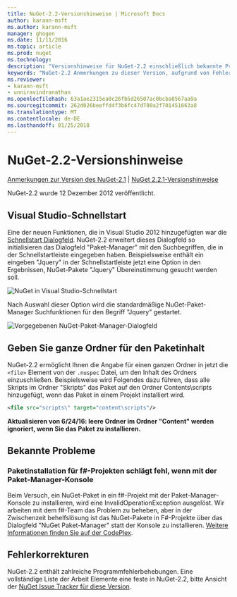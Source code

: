 ```yaml
---
title: NuGet-2.2-Versionshinweise | Microsoft Docs
author: karann-msft
ms.author: karann-msft
manager: ghogen
ms.date: 11/11/2016
ms.topic: article
ms.prod: nuget
ms.technology: 
description: "Versionshinweise für NuGet-2.2 einschließlich bekannte Probleme, Fehlerbehebungen, Funktionen und Archivierung von dcrs Design."
keywords: "NuGet-2.2 Anmerkungen zu dieser Version, aufgrund von Fehlerbehebungen, bekannte Probleme, zusätzliche Funktionen, Archivierung von dcrs Design"
ms.reviewer:
- karann-msft
- unniravindranathan
ms.openlocfilehash: 63a1ae2315ea0c26fb5d26507ac0bcba8567aa9a
ms.sourcegitcommit: 262d026beeffd4f3b6fc47d780a2f701451663a8
ms.translationtype: MT
ms.contentlocale: de-DE
ms.lasthandoff: 01/25/2018
---
```

# <a name="nuget-22-release-notes"></a>NuGet-2.2-Versionshinweise

[Anmerkungen zur Version des NuGet-2.1](../release-notes/nuget-2.1.md) | [NuGet 2.2.1-Versionshinweise](../release-notes/nuget-2.2.1.md)

NuGet-2.2 wurde 12 Dezember 2012 veröffentlicht.

## <a name="visual-studio-quick-launch"></a>Visual Studio-Schnellstart
Eine der neuen Funktionen, die in Visual Studio 2012 hinzugefügten war die [Schnellstart Dialogfeld](/visualstudio/ide/reference/quick-launch-environment-options-dialog-box). NuGet-2.2 erweitert dieses Dialogfeld so initialisieren das Dialogfeld "Paket-Manager" mit den Suchbegriffen, die in der Schnellstartleiste eingegeben haben. Beispielsweise enthält ein eingeben "Jquery" in der Schnellstartleiste jetzt eine Option in den Ergebnissen, NuGet-Pakete "Jquery" Übereinstimmung gesucht werden soll.

![NuGet in Visual Studio-Schnellstart](./media/quick-launch.png)

Nach Auswahl dieser Option wird die standardmäßige NuGet-Paket-Manager Suchfunktionen für den Begriff "Jquery" gestartet.

![Vorgegebenen NuGet-Paket-Manager-Dialogfeld](./media/pkg-mgr-search-from-quick-launch.png)

## <a name="specify-entire-folder-for-package-contents"></a>Geben Sie ganze Ordner für den Paketinhalt
NuGet-2.2 ermöglicht Ihnen die Angabe für einen ganzen Ordner in jetzt die `<file>` Element von der `.nuspec` Datei, um den Inhalt des Ordners einzuschließen. Beispielsweise wird Folgendes dazu führen, dass alle Skripts im Ordner "Skripts" das Paket auf den Ordner Contents\scripts hinzugefügt, wenn das Paket in einem Projekt installiert wird.

```xml
<file src="scripts\" target="content\scripts"/>
```

**Aktualisieren von 6/24/16: leere Ordner im Ordner "Content" werden ignoriert, wenn Sie das Paket zu installieren.**

## <a name="known-issues"></a>Bekannte Probleme

### <a name="package-installation-fails-for-f-projects-when-using-the-package-manager-console"></a>Paketinstallation für f#-Projekten schlägt fehl, wenn mit der Paket-Manager-Konsole
Beim Versuch, ein NuGet-Paket in ein f#-Projekt mit der Paket-Manager-Konsole zu installieren, wird eine InvalidOperationException ausgelöst. Wir arbeiten mit dem f#-Team das Problem zu beheben, aber in der Zwischenzeit behelfslösung ist das NuGet-Pakete in F#-Projekte über das Dialogfeld "NuGet Paket-Manager" statt der Konsole zu installieren. [Weitere Informationen finden Sie auf der CodePlex](http://nuget.codeplex.com/workitem/2873).


## <a name="bug-fixes"></a>Fehlerkorrekturen
NuGet-2.2 enthält zahlreiche Programmfehlerbehebungen. Eine vollständige Liste der Arbeit Elemente eine feste in NuGet-2.2, bitte Ansicht der [NuGet Issue Tracker für diese Version](http://nuget.codeplex.com/workitem/list/advanced?keyword=&status=Closed&type=All&priority=All&release=NuGet%202.2&assignedTo=All&component=All&sortField=LastUpdatedDate&sortDirection=Descending&page=0).
